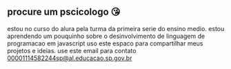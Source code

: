 ## procure um pscicologo 😘​
estou no curso do alura pela turma da primeira serie do ensino medio.
estou aprendendo um pouquinho sobre o desinvolvimento de linguagem de programacao em javascript
uso este espaco para compartilhar meus projetos e ideias.
use este email para contato 00001114582244sp@al.educacao.sp.gov.br
